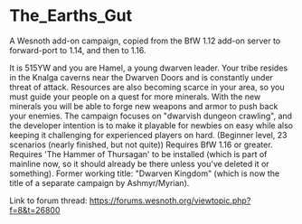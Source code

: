 # The_Earths_Gut
A Wesnoth add-on campaign, copied from the BfW 1.12 add-on server to forward-port to 1.14, and then to 1.16.

It is 515YW and you are Hamel, a young dwarven leader.
Your tribe resides in the Knalga caverns near the Dwarven Doors and is constantly under threat of attack.
Resources are also becoming scarce in your area, so you must guide your people on a quest for more minerals.
With the new minerals you will be able to forge new weapons and armor to push back your enemies.
The campaign focuses on "dwarvish dungeon crawling", and the developer intention is to make it playable for newbies on easy while also keeping it challenging for experienced players on hard.
(Beginner level, 23 scenarios (nearly finished, but not quite))
Requires BfW 1.16 or greater. Requires 'The Hammer of Thursagan' to be installed (which is part of mainline now, so it should already be there unless you've deleted it or something).
Former working title: "Dwarven Kingdom" (which is now the title of a separate campaign by Ashmyr/Myrian).

Link to forum thread: https://forums.wesnoth.org/viewtopic.php?f=8&t=26800
